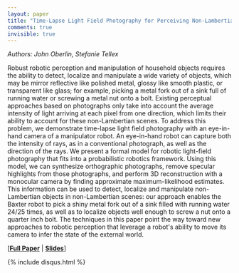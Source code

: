 ```yaml
---
layout: paper
title: "Time-Lapse Light Field Photography for Perceiving Non-Lambertian Scenes"
comments: true
invisible: true
---
```


<p class="text-left"><i>Authors: John Oberlin, Stefanie Tellex</i></p>

Robust robotic perception and manipulation of household objects requires the ability to detect, localize and manipulate a wide variety of objects, which may be mirror reflective like polished metal, glossy like smooth plastic, or transparent like glass; for example, picking a metal fork out of a sink full of running water or screwing a metal nut onto a bolt.  Existing perceptual approaches based on photographs only take into account the average intensity of light arriving at each pixel from one direction, which limits their ability to account for these non-Lambertian scenes.  To address this problem, we demonstrate time-lapse light field photography with an eye-in-hand camera of a manipulator robot.  An eye-in-hand robot can capture both the intensity of rays, as in a conventional photograph, as well as the direction of the rays.  We present a formal model for robotic light-field photography that fits into a probabilistic robotics framework.  Using this model, we can synthesize orthographic photographs, remove specular highlights from those photographs, and perform 3D reconstruction with a monocular camera by finding approximate maximum-likelihood estimates.  This information can be used to detect, localize and manipulate non-Lambertian objects in non-Lambertian scenes: our approach enables the Baxter robot to pick a shiny metal fork out of a sink filled with running water 24/25 times, as well as to localize objects well enough to screw a nut onto a quarter inch bolt.  The techniques in this paper point the way toward new approaches to robotic perception that leverage a robot's ability to move its camera to infer the state of the external world.

[<b><a href="/static/papers/69.pdf">Full Paper</a></b> | <b><a href="/static/slides/69.mp4">Slides</a></b>]

{% include disqus.html %}